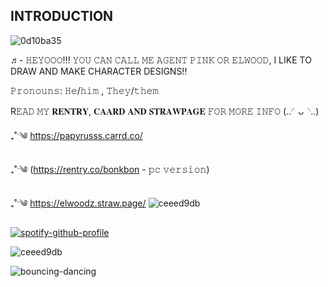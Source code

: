 ## INTRODUCTION

![0d10ba35](https://github.com/user-attachments/assets/569a3543-643f-4828-89c8-11f497f5f26b)

♬- 𝙷𝙴𝚈𝙾𝙾𝙾!!! 𝚈𝙾𝚄 𝙲𝙰𝙽 𝙲𝙰𝙻𝙻 𝙼𝙴 𝙰𝙶𝙴𝙽𝚃 𝙿𝙸𝙽𝙺 𝙾𝚁 𝙴𝙻𝚆𝙾𝙾𝙳, I LIKE TO DRAW AND MAKE CHARACTER DESIGNS!!

𝙿𝚛𝚘𝚗𝚘𝚞𝚗𝚜: 𝙷𝚎/𝚑𝚒𝚖 , 𝚃𝚑𝚎𝚢/𝚝𝚑𝚎𝚖

R𝙴𝙰𝙳 𝙼𝚈 𝐑𝐄𝐍𝐓𝐑𝐘, 𝐂𝐀𝐀𝐑𝐃 𝐀𝐍𝐃 𝐒𝐓𝐑𝐀𝐖𝐏𝐀𝐆𝐄 𝙵𝙾𝚁 𝙼𝙾𝚁𝙴 𝙸𝙽𝙵𝙾 (..◜ᴗ◝..)

₊˚ˑ༄ https://papyrusss.carrd.co/

₊˚ˑ༄ (https://rentry.co/bonkbon - 𝚙𝚌 𝚟𝚎𝚛𝚜𝚒𝚘𝚗)

₊˚ˑ༄ https://elwoodz.straw.page/
![ceeed9db](https://github.com/user-attachments/assets/c6e46562-fb8f-4c22-a4fd-4e2ee9978891)

[![spotify-github-profile](https://spotify-github-profile.kittinanx.com/api/view?uid=314v3h63yq4ubhatfq4544ftvuze&cover_image=false&theme=novatorem&show_offline=false&background_color=801132&interchange=true&bar_color=ffb5b5&bar_color_cover=false)](https://spotify-github-profile.kittinanx.com/api/view?uid=314v3h63yq4ubhatfq4544ftvuze&redirect=true)

![ceeed9db](https://github.com/user-attachments/assets/c6e46562-fb8f-4c22-a4fd-4e2ee9978891)

![bouncing-dancing](https://github.com/user-attachments/assets/f70f4166-b649-4cf2-a110-e5f4fdce6f1b)


